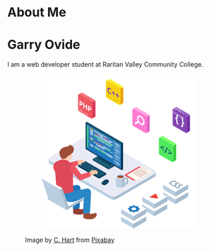 # About Me

# Garry Ovide
I am a web developer student at Raritan Valley Community College. <p align="center">
  <img src="/img/development-4536630_640.png" width="350" title="hover text">
</p>
<figure>Image by <a href="https://pixabay.com/users/bluecherry-hart-23417652/?utm_source=link-attribution&amp;utm_medium=referral&amp;utm_campaign=image&amp;utm_content=6826062">C. Hart</a> from <a href="https://pixabay.com//?utm_source=link-attribution&amp;utm_medium=referral&amp;utm_campaign=image&amp;utm_content=6826062">Pixabay</a></figure>